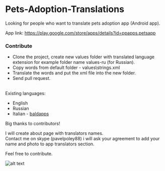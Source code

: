# Pets-Adoption-Translations

Looking for people who want to translate pets adoption app (Android app).

App link:
https://play.google.com/store/apps/details?id=ppapps.petsapp

### Contribute
+ Clone the project, create new values folder with translated language extension for example folder name values-ru (for Russian).<br/>
+ Copy words from default folder - values\strings.xml<br />
+ Translate the words and put the xml file into the new folder.<br />
+ Send pull request.<br /><br />


Existing languages:
+ English
+ Russian
+ Italian - [baldapps](https://github.com/baldapps)

Big thanks to contributors!

I will create about page with translators names.<br />
Contact me on skype (pavelpoley88) i will ask your agreement to add your name and photo to app translators section.

Feel free to contribute.


![alt text](https://github.com/pavelpoley/Pets-Adoption-Translations/blob/master/pets_adoption_screens.png)

